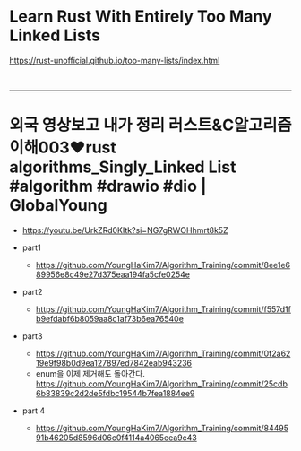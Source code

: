 # Learn Rust With Entirely Too Many Linked Lists

https://rust-unofficial.github.io/too-many-lists/index.html

<br>

<hr>

# 외국 영상보고 내가 정리  러스트&C알고리즘이해003❤️rust algorithms_Singly_Linked List #algorithm #drawio #dio | GlobalYoung
- https://youtu.be/UrkZRd0KItk?si=NG7gRWOHhmrt8k5Z

- part1
  - https://github.com/YoungHaKim7/Algorithm_Training/commit/8ee1e689956e8c49e27d375eaa194fa5cfe0254e

- part2
  - https://github.com/YoungHaKim7/Algorithm_Training/commit/f557d1fb9efdabf6b8059aa8c1af73b6ea76540e

- part3
  - https://github.com/YoungHaKim7/Algorithm_Training/commit/0f2a6219e9f98b0d9ea127897ed7842eab943236
  - enum을 이제 제거해도 돌아간다. https://github.com/YoungHaKim7/Algorithm_Training/commit/25cdb6b83839c2d2de5fdbc19544b7fea1884ee9

- part 4
  - https://github.com/YoungHaKim7/Algorithm_Training/commit/8449591b46205d8596d06c0f4114a4065eea9c43
